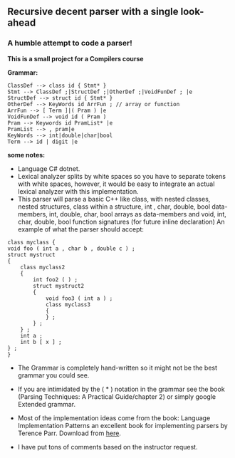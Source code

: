 ## Recursive decent parser with a single look-ahead
### A humble attempt to code a parser!
**This is a small project for a Compilers course**

**Grammar:**
```
ClassDef --> class id { Stmt* }
Stmt --> ClassDef ;|StructDef ;|OtherDef ;|VoidFunDef ; |e
StructDef --> struct id { Stmt* }
OtherDef --> KeyWords id ArrFun ; // array or function
ArrFun --> [ Term ]|( Pram ) |e
VoidFunDef --> void id ( Pram )
Pram --> Keywords id PramList* |e
PramList --> , pram|e
KeyWords --> int|double|char|bool
Term --> id | digit |e
```
**some notes:**
- Language C# dotnet.
- Lexical analyzer splits by white spaces so you have to separate tokens with white spaces, however, it would be easy to integrate an actual lexical analyzer with this implementation.
- This parser will parse a basic C++ like class, with nested classes, nested structures, class within a structure, int , char, double, bool  data-members, int, double, char, bool arrays as data-members  and void, int, char, double, bool function signatures (for future inline declaration)
An example of what the parser should accept:
```
class myclass { 
void foo ( int a , char b , double c ) ;
struct mystruct 
{
	class myclass2 
	{
		int foo2 ( ) ;
		struct mystruct2
		{
			void foo3 ( int a ) ;
			class myclass3
			{
			} ; 
		} ;
	} ;
	int a ;
	int b [ x ] ;
} ;
}
```
- The Grammar is completely hand-written so it might not be the best grammar you could see.

- If you are intimidated by the ( * ) notation in the grammar see the book (Parsing Techniques: A Practical Guide/chapter 2) or simply google Extended grammar.

- Most of the implementation ideas come from the book: Language Implementation Patterns an excellent book for implementing parsers by Terence Parr. Download from [here](https://github.com/bmihovski/software-development-ebooks-1/blob/master/%5BLanguage%20Implementation%20Patterns%20Create%20Your%20Own%20Domain-Specific%20and%20General%20Programming%20Languages%20(Pragmatic%20Programmers)%20Kindle%20Edition%20by%20Terence%20Parr%20-%202010%5D.pdf).

- I have put tons of comments based on the instructor request.


